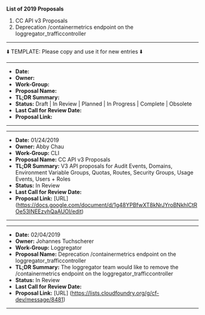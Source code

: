 **List of 2019 Proposals**
1. CC API v3 Proposals
2. Deprecation /containermetrics endpoint on the loggregator_trafficcontroller

***
:arrow_down: TEMPLATE: Please copy and use it for new entries :arrow_down:
***
- **Date:** 
- **Owner:** 
- **Work-Group:** 
- **Proposal Name:** 
- **TL;DR Summary:**  
- **Status:** Draft | In Review | Planned | In Progress | Complete | Obsolete
- **Last Call for Review Date:** 
- **Proposal Link:** 
***
***
- **Date:** 01/24/2019
- **Owner:** Abby Chau
- **Work-Group:** CLI
- **Proposal Name:** CC API v3 Proposals
- **TL;DR Summary:** V3 API proposals for Audit Events, Domains, Environment Variable Groups, Quotas, Routes, Security Groups, Usage Events, Users + Roles
- **Status:** In Review 
- **Last Call for Review Date:** 
- **Proposal Link:** [URL] (https://docs.google.com/document/d/1g48YPBfwXT8kNrJYroBNkhlCtROe53INEEzvhQaAUOI/edit)
***
***
- **Date:** 02/04/2019
- **Owner:**  Johannes Tuchscherer
- **Work-Group:** Loggregator 
- **Proposal Name:** Deprecation /containermetrics endpoint on the loggregator_trafficcontroller 
- **TL;DR Summary:** The loggregator team would like to remove the /containermetrics endpoint on the loggregator_trafficcontroller 
- **Status:** In Review 
- **Last Call for Review Date:** 
- **Proposal Link:** [URL] (https://lists.cloudfoundry.org/g/cf-dev/message/8481)
***
